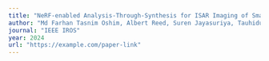 ```yaml
---
title: "NeRF-enabled Analysis-Through-Synthesis for ISAR Imaging of Small Everyday Objects with Sparse and Noisy UWB Radar Data"
author: "Md Farhan Tasnim Oshim, Albert Reed, Suren Jayasuriya, Tauhidur Rahman"
journal: "IEEE IROS"
year: 2024
url: "https://example.com/paper-link"
---
```

